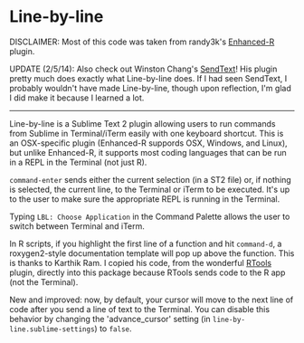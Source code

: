 Line-by-line
============

DISCLAIMER: Most of this code was taken from randy3k's [Enhanced-R](https://github.com/randy3k/Enhanced-R) plugin.

UPDATE (2/5/14): Also check out Winston Chang's [SendText](https://github.com/wch/SendText)! His plugin pretty much does exactly what Line-by-line does. If I had seen SendText, I probably wouldn't have made Line-by-line, though upon reflection, I'm glad I did make it because I learned a lot.

--------

Line-by-line is a Sublime Text 2 plugin allowing users to run commands from Sublime in Terminal/iTerm easily with one keyboard shortcut.  This is an OSX-specific plugin (Enhanced-R suppords OSX, Windows, and Linux), but unlike Enhanced-R, it supports most coding languages that can be run in a REPL in the Terminal (not just R).  

`command-enter` sends either the current selection (in a ST2 file) or, if nothing is selected, the current line, to the Terminal or iTerm to be executed.  It's up to the user to make sure the appropriate REPL is running in the Terminal.

Typing `LBL: Choose Application` in the Command Palette allows the user to switch between Terminal and iTerm.

In R scripts, if you highlight the first line of a function and hit `command-d`, a roxygen2-style documentation template will pop up above the function. This is thanks to Karthik Ram. I copied his code, from the wonderful [RTools](https://github.com/karthik/Rtools) plugin, directly into this package because RTools sends code to the R app (not the Terminal). 

New and improved: now, by default, your cursor will move to the next line of code after you send a line of text to the Terminal. You can disable this behavior by changing the 'advance_cursor' setting (in `line-by-line.sublime-settings`) to `false`. 
